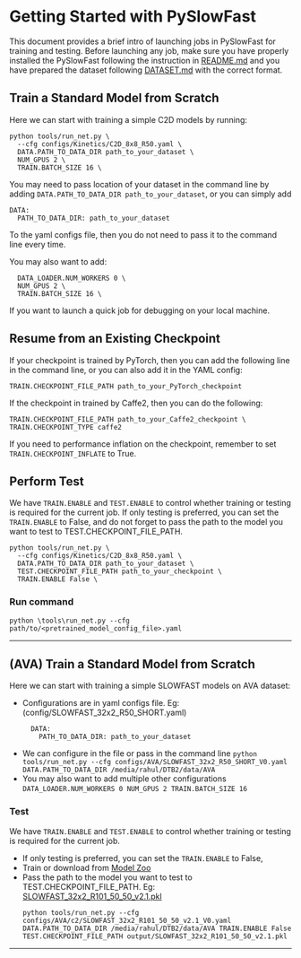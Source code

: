 # Getting Started with PySlowFast

This document provides a brief intro of launching jobs in PySlowFast for training and testing. Before launching any job, make sure you have properly installed the PySlowFast following the instruction in [README.md](README.md) and you have prepared the dataset following [DATASET.md](slowfast/datasets/DATASET.md) with the correct format.

## Train a Standard Model from Scratch

Here we can start with training a simple C2D models by running:

```
python tools/run_net.py \
  --cfg configs/Kinetics/C2D_8x8_R50.yaml \
  DATA.PATH_TO_DATA_DIR path_to_your_dataset \
  NUM_GPUS 2 \
  TRAIN.BATCH_SIZE 16 \
```
You may need to pass location of your dataset in the command line by adding `DATA.PATH_TO_DATA_DIR path_to_your_dataset`, or you can simply add

```
DATA:
  PATH_TO_DATA_DIR: path_to_your_dataset
```
To the yaml configs file, then you do not need to pass it to the command line every time.


You may also want to add:
```
  DATA_LOADER.NUM_WORKERS 0 \
  NUM_GPUS 2 \
  TRAIN.BATCH_SIZE 16 \
```

If you want to launch a quick job for debugging on your local machine.

## Resume from an Existing Checkpoint
If your checkpoint is trained by PyTorch, then you can add the following line in the command line, or you can also add it in the YAML config:

```
TRAIN.CHECKPOINT_FILE_PATH path_to_your_PyTorch_checkpoint
```

If the checkpoint in trained by Caffe2, then you can do the following:

```
TRAIN.CHECKPOINT_FILE_PATH path_to_your_Caffe2_checkpoint \
TRAIN.CHECKPOINT_TYPE caffe2
```

If you need to performance inflation on the checkpoint, remember to set `TRAIN.CHECKPOINT_INFLATE` to True.


## Perform Test
We have `TRAIN.ENABLE` and `TEST.ENABLE` to control whether training or testing is required for the current job. If only testing is preferred, you can set the `TRAIN.ENABLE` to False, and do not forget to pass the path to the model you want to test to TEST.CHECKPOINT_FILE_PATH.
```
python tools/run_net.py \
  --cfg configs/Kinetics/C2D_8x8_R50.yaml \
  DATA.PATH_TO_DATA_DIR path_to_your_dataset \
  TEST.CHECKPOINT_FILE_PATH path_to_your_checkpoint \
  TRAIN.ENABLE False \
```

### Run command
```
python \tools\run_net.py --cfg path/to/<pretrained_model_config_file>.yaml
```

---

## (AVA) Train a Standard Model from Scratch 

Here we can start with training a simple SLOWFAST models on AVA dataset:
- Configurations are in yaml configs file. Eg: (config/SLOWFAST_32x2_R50_SHORT.yaml)
  ```
    DATA:
      PATH_TO_DATA_DIR: path_to_your_dataset
  ```
- We can configure in the file or pass in the command line
  ``` python tools/run_net.py --cfg configs/AVA/SLOWFAST_32x2_R50_SHORT_V0.yaml DATA.PATH_TO_DATA_DIR /media/rahul/DTB2/data/AVA ```
- You may also want to add multiple other configurations
  ``` DATA_LOADER.NUM_WORKERS 0 NUM_GPUS 2 TRAIN.BATCH_SIZE 16 ```

### Test

We have `TRAIN.ENABLE` and `TEST.ENABLE` to control whether training or testing is required for the current job. 
- If only testing is preferred, you can set the `TRAIN.ENABLE` to False, 
- Train or download from [Model Zoo](https://github.com/facebookresearch/SlowFast/blob/master/MODEL_ZOO.md#ava)
- Pass the path to the model you want to test to TEST.CHECKPOINT_FILE_PATH. Eg: [SLOWFAST_32x2_R101_50_50_v2.1.pkl](https://dl.fbaipublicfiles.com/pyslowfast/model_zoo/ava/SLOWFAST_32x2_R101_50_50_v2.1.pkl)
  ```
  python tools/run_net.py --cfg configs/AVA/c2/SLOWFAST_32x2_R101_50_50_v2.1_V0.yaml DATA.PATH_TO_DATA_DIR /media/rahul/DTB2/data/AVA TRAIN.ENABLE False TEST.CHECKPOINT_FILE_PATH output/SLOWFAST_32x2_R101_50_50_v2.1.pkl
  ```
---